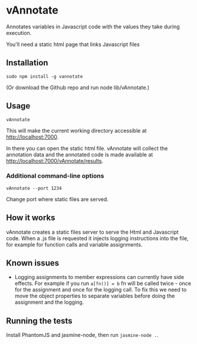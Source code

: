 vAnnotate
=========

Annotates variables in Javascript code with the values they take during execution.

You'll need a static html page that links Javascript files

## Installation

    sudo npm install -g vannotate

(Or download the Github repo and run node lib/vAnnotate.)

## Usage

    vAnnotate

This will make the current working directory accessible at [http://localhost:7000](http://localhost:7000).

In there you can open the static html file. vAnnotate will collect the annotation data and the annotated code is made available at [http://localhost:7000/vAnnotate/results](http://localhost:7000/vAnnotate/results).

### Additional command-line options

    vAnnotate --port 1234

Change port where static files are served.

## How it works

vAnnotate creates a static files server to serve the Html and Javascript code. When a .js file is requested it injects
logging instructions into the file, for example for function calls and variable assignments.

## Known issues

- Logging assignments to member expressions can currently have side effects. For example if you run `a[fn()] = b` fn will be called twice - once for the assignment and once for the logging call.
To fix this we need to move the object properties to separate variables before doing the assignment and the logging.

## Running the tests

Install PhantomJS and jasmine-node, then run `jasmine-node .`.